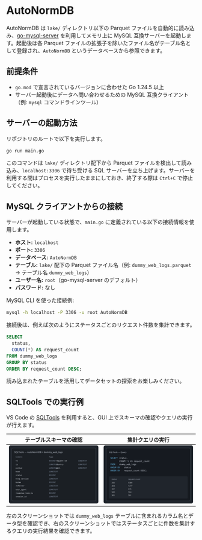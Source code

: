 # AutoNormDB

AutoNormDB は `lake/` ディレクトリ以下の Parquet ファイルを自動的に読み込み、[go-mysql-server](https://github.com/dolthub/go-mysql-server) を利用してメモリ上に MySQL 互換サーバーを起動します。起動後は各 Parquet ファイルの拡張子を除いたファイル名がテーブル名として登録され、`AutoNormDB` というデータベースから参照できます。

## 前提条件
- `go.mod` で宣言されているバージョンに合わせた Go 1.24.5 以上
- サーバー起動後にデータへ問い合わせるための MySQL 互換クライアント（例: `mysql` コマンドラインツール）

## サーバーの起動方法
リポジトリのルートで以下を実行します。

```bash
go run main.go
```

このコマンドは `lake/` ディレクトリ配下から Parquet ファイルを検出して読み込み、`localhost:3306` で待ち受ける SQL サーバーを立ち上げます。サーバーを利用する間はプロセスを実行したままにしておき、終了する際は `Ctrl+C` で停止してください。

## MySQL クライアントからの接続
サーバーが起動している状態で、`main.go` に定義されている以下の接続情報を使用します。

- **ホスト:** `localhost`
- **ポート:** `3306`
- **データベース:** `AutoNormDB`
- **テーブル:** `lake/` 配下の Parquet ファイル名（例: `dummy_web_logs.parquet` → テーブル名 `dummy_web_logs`）
- **ユーザー名:** `root`（go-mysql-server のデフォルト）
- **パスワード:** なし

MySQL CLI を使った接続例:

```bash
mysql -h localhost -P 3306 -u root AutoNormDB
```

接続後は、例えば次のようにステータスごとのリクエスト件数を集計できます。

```sql
SELECT
  status,
  COUNT(*) AS request_count
FROM dummy_web_logs
GROUP BY status
ORDER BY request_count DESC;
```

読み込まれたテーブルを活用してデータセットの探索をお楽しみください。

## SQLTools での実行例
VS Code の [SQLTools](https://marketplace.visualstudio.com/items?itemName=mtxr.sqltools) を利用すると、GUI 上でスキーマの確認やクエリの実行が行えます。

| テーブルスキーマの確認 | 集計クエリの実行 |
| --- | --- |
| ![SQLTools で表示した `dummy_web_logs` テーブルのカラム一覧](docs/sqltools-table-columns.svg) | ![ステータス別リクエスト件数を求めるクエリ結果の例](docs/sqltools-query-results.svg) |

左のスクリーンショットでは `dummy_web_logs` テーブルに含まれるカラム名とデータ型を確認でき、右のスクリーンショットではステータスごとに件数を集計するクエリの実行結果を確認できます。
